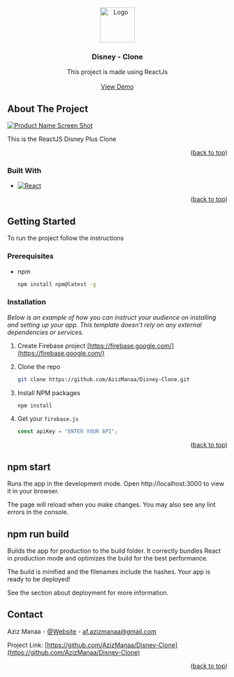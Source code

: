 <a name="readme-top"></a>

<!-- PROJECT LOGO -->
<br />
<div align="center">
  <a href="https://github.com/AzizManaa/Disney-Clone">
    <img src="https://disney-clone-bdb0c.web.app/assests/images/logo.svg" alt="Logo" width="80" height="80">
  </a>

  <h3 align="center">Disney - Clone</h3>

  <p align="center">
    This project is made using ReactJs
    <br />
    <br />
    <a href="https://disney-clone-bdb0c.web.app/">View Demo</a>
  </p>
</div>
<!-- ABOUT THE PROJECT -->

## About The Project

[![Product Name Screen Shot][product-screenshot]](https://disney-clone-bdb0c.web.app/)

This is the ReactJS Disney Plus Clone

<p align="right">(<a href="#readme-top">back to top</a>)</p>

### Built With

- [![React][react.js]][react-url]

<p align="right">(<a href="#readme-top">back to top</a>)</p>

<!-- GETTING STARTED -->

## Getting Started

To run the project follow the instructions

### Prerequisites

- npm
  ```sh
  npm install npm@latest -g
  ```

### Installation

_Below is an example of how you can instruct your audience on installing and setting up your app. This template doesn't rely on any external dependencies or services._

1. Create Firebase project [https://firebase.google.com/](https://firebase.google.com/)
2. Clone the repo
   ```sh
   git clone https://github.com/AzizManaa/Disney-Clone.git
   ```
3. Install NPM packages
   ```sh
   npm install
   ```
4. Get your `firebase.js`

   ```js
   const apiKey = "ENTER YOUR API";
   ```

<p align="right">(<a href="#readme-top">back to top</a>)</p>

<!-- USAGE EXAMPLES -->

## npm start

Runs the app in the development mode.
Open http://localhost:3000 to view it in your browser.

The page will reload when you make changes.
You may also see any lint errors in the console.

## npm run build

Builds the app for production to the build folder.
It correctly bundles React in production mode and optimizes the build for the best performance.

The build is minified and the filenames include the hashes.
Your app is ready to be deployed!

See the section about deployment for more information.

<!-- CONTACT -->

## Contact

Aziz Manaa - [@Website](https://aziz-manaa.com/) - af.azizmanaa@gmail.com

Project Link: [https://github.com/AzizManaa/Disney-Clone](https://github.com/AzizManaa/Disney-Clone)

<p align="right">(<a href="#readme-top">back to top</a>)</p>

<!-- MARKDOWN LINKS & IMAGES -->
<!-- https://www.markdownguide.org/basic-syntax/#reference-style-links -->

[product-screenshot]: https://camo.githubusercontent.com/02d7f93bfff93ed7c3d8988d0d7a5ec27228bd07f13c606aca2f46fc257a5a85/68747470733a2f2f7777772e6c696e6b706963747572652e636f6d2f712f6469736e65792d706c75732e706e67
[react.js]: https://img.shields.io/badge/React-20232A?style=for-the-badge&logo=react&logoColor=61DAFB
[react-url]: https://reactjs.org/

